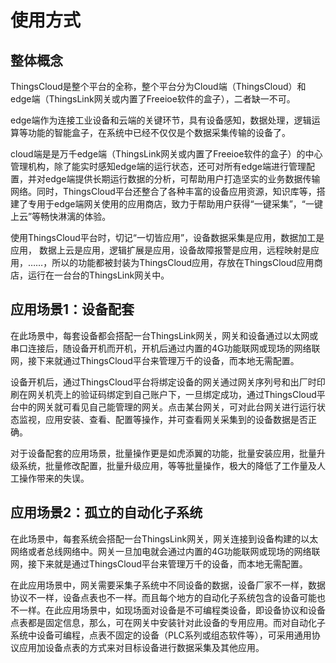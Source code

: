 # 使用方式

## 整体概念

ThingsCloud是整个平台的全称，整个平台分为Cloud端（ThingsCloud）和edge端（ThingsLink网关或内置了Freeioe软件的盒子），二者缺一不可。

edge端作为连接工业设备和云端的关键环节，具有设备感知，数据处理，逻辑运算等功能的智能盒子，在系统中已经不仅仅是个数据采集传输的设备了。

cloud端是是万千edge端（ThingsLink网关或内置了Freeioe软件的盒子）的中心管理机构，除了能实时感知edge端的运行状态，还可对所有edge端进行管理配置，并对edge端提供长期运行数据的分析，可帮助用户打造坚实的业务数据传输网络。同时，ThingsCloud平台还整合了各种丰富的设备应用资源，知识库等，搭建了专用于edge端网关使用的应用商店，致力于帮助用户获得“一键采集”，“一键上云”等畅快淋漓的体验。

使用ThingsCloud平台时，切记“一切皆应用”，设备数据采集是应用，数据加工是应用， 数据上云是应用，逻辑扩展是应用，设备故障报警是应用，远程映射是应用，……，所以的功能都被封装为ThingsCloud应用，存放在ThingsCloud应用商店，运行在一台台的ThingsLink网关中。

## 应用场景1：设备配套

在此场景中，每套设备都会搭配一台ThingsLink网关，网关和设备通过以太网或串口连接后，随设备开机而开机，开机后通过内置的4G功能联网或现场的网络联网，接下来就通过ThingsCloud平台来管理万千的设备，而本地无需配置。

设备开机后，通过ThingsCloud平台将绑定设备的网关通过网关序列号和出厂时印刷在网关机壳上的验证码绑定到自己账户下，一旦绑定成功，通过ThingsCloud平台中的网关就可看见自己能管理的网关。点击某台网关，可对此台网关进行运行状态监视，应用安装、查看、配置等操作，并可查看网关采集到的设备数据是否正确。

对于设备配套的应用场景，批量操作更是如虎添翼的功能，批量安装应用，批量升级系统，批量修改配置，批量升级应用，等等批量操作，极大的降低了工作量及人工操作带来的失误。



## 应用场景2：孤立的自动化子系统

在此场景中，每套系统会搭配一台ThingsLink网关，网关连接到设备构建的以太网络或者总线网络中。网关一旦加电就会通过内置的4G功能联网或现场的网络联网，接下来就是通过ThingsCloud平台来管理万千的设备，而本地无需配置。

在此应用场景中，网关需要采集子系统中不同设备的数据，设备厂家不一样，数据协议不一样，设备点表也不一样。而且每个地方的自动化子系统包含的设备可能也不一样。在此应用场景中，如现场面对设备是不可编程类设备，即设备协议和设备点表都是固定信息，那么，可在网关中安装针对此设备的专用应用。而对自动化子系统中设备可编程，点表不固定的设备（PLC系列或组态软件等），可采用通用协议应用加设备点表的方式来对目标设备进行数据采集及其他应用。

